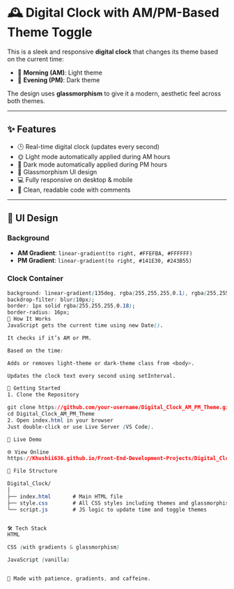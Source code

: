 # 🕰️ Digital Clock with AM/PM-Based Theme Toggle

This is a sleek and responsive **digital clock** that changes its theme based on the current time:
- 🌅 **Morning (AM)**: Light theme
- 🌃 **Evening (PM)**: Dark theme

The design uses **glassmorphism** to give it a modern, aesthetic feel across both themes.

---

## ✨ Features

- 🕒 Real-time digital clock (updates every second)
- 🌞 Light mode automatically applied during AM hours
- 🌙 Dark mode automatically applied during PM hours
- 🧊 Glassmorphism UI design
- 💻 Fully responsive on desktop & mobile
- 💅 Clean, readable code with comments

---

## 🌈 UI Design

### Background
- **AM Gradient**: `linear-gradient(to right, #FFEFBA, #FFFFFF)`
- **PM Gradient**: `linear-gradient(to right, #141E30, #243B55)`

### Clock Container
```css
background: linear-gradient(135deg, rgba(255,255,255,0.1), rgba(255,255,255,0.05));
backdrop-filter: blur(10px);
border: 1px solid rgba(255,255,255,0.18);
border-radius: 16px;
🧠 How It Works
JavaScript gets the current time using new Date().

It checks if it’s AM or PM.

Based on the time:

Adds or removes light-theme or dark-theme class from <body>.

Updates the clock text every second using setInterval.

🚀 Getting Started
1. Clone the Repository

git clone https://github.com/your-username/Digital_Clock_AM_PM_Theme.git
cd Digital_Clock_AM_PM_Theme
2. Open index.html in your browser
Just double-click or use Live Server (VS Code).

🔗 Live Demo

🌐 View Online
https://Khushii636.github.io/Front-End-Development-Projects/Digital_Clock

📁 File Structure

Digital_Clock/
│
├── index.html       # Main HTML file
├── style.css        # All CSS styles including themes and glassmorphism
└── script.js        # JS logic to update time and toggle themes


🛠️ Tech Stack
HTML

CSS (with gradients & glassmorphism)

JavaScript (vanilla)


🤍 Made with patience, gradients, and caffeine.